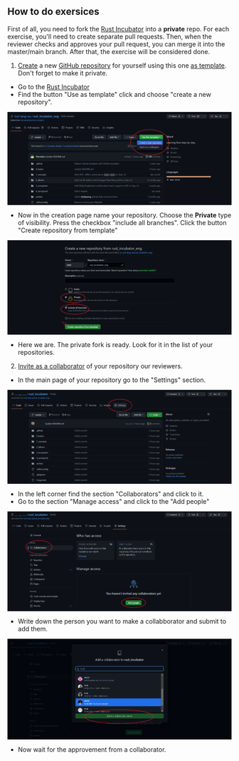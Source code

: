 ## How to do exersices

First of all, you need to fork the [Rust Incubator](https://github.com/rust-lang-ua/rust_incubator) into a **private** repo.
For each exercise, you'll need to create separate pull requests.
Then, when the reviewer checks and approves your pull request, you can merge it into the master/main branch. After that, the exercise will be considered done.

1. [Create](https://github.com/rust-lang-ua/rust_incubator/generate) a new [GitHub repository](https://help.github.com/articles/github-glossary/#repository) for yourself using this one [as template](https://help.github.com/en/articles/creating-a-repository-from-a-template). Don't forget to make it private.

 - Go to the [Rust Incubator](https://github.com/rust-lang-ua/rust_incubator)
 - Find the button "Use as template" click and choose "create a new repository".
 <p align="center">
 <img src="/asset/img/learning_group_2022_12_curriculum_instr/1.png"  width="600" align="center" />
 </p>

 - Now in the creation page name your repository. Choose the **Private** type of visibility. Press the checkbox "include all branches". Click the button "Create repository from template"
  <p align="center">
 <img src="/asset/img/learning_group_2022_12_curriculum_instr/2.png"  width="600" align="center" />
 </p>

 - Here we are. The private fork is ready. Look for it in the list of your repositories.

2. [Invite as a collaborator](https://help.github.com/en/articles/inviting-collaborators-to-a-personal-repository) of your repository our reviewers.
 - In the main page of your repository go to the "Settings" section.
 <p align="center">
 <img src="/asset/img/learning_group_2022_12_curriculum_instr/3.png"  width="600" align="center" />
 </p>

 - In the left corner find the section "Collaborators" and click to it.
 - Go to the section "Manage access" and click to the "Add people"
 <p align="center">
 <img src="/asset/img/learning_group_2022_12_curriculum_instr/4.png"  width="600" align="center" />
 </p>

 - Write down the person you want to make a collabborator and submit to add them.
  <p align="center">
 <img src="/asset/img/learning_group_2022_12_curriculum_instr/5.png"  width="600" align="center" />
 </p>

 - Now wait for the approvement from a collaborator.
